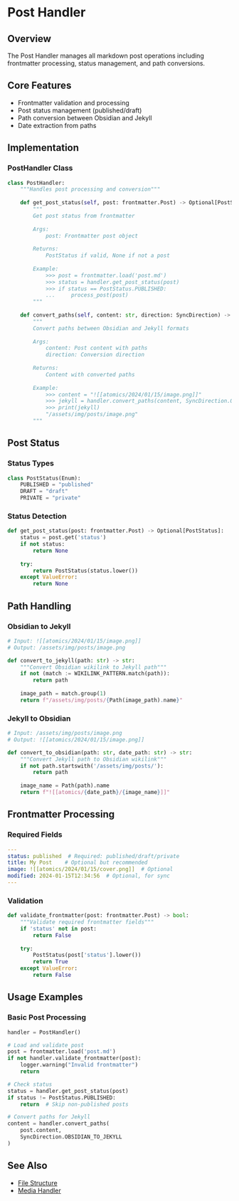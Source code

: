 # Post Handler

## Overview
The Post Handler manages all markdown post operations including frontmatter processing, status management, and path conversions.

## Core Features
- Frontmatter validation and processing
- Post status management (published/draft)
- Path conversion between Obsidian and Jekyll
- Date extraction from paths

## Implementation

### PostHandler Class
```python
class PostHandler:
    """Handles post processing and conversion"""
    
    def get_post_status(self, post: frontmatter.Post) -> Optional[PostStatus]:
        """
        Get post status from frontmatter
        
        Args:
            post: Frontmatter post object
            
        Returns:
            PostStatus if valid, None if not a post
            
        Example:
            >>> post = frontmatter.load('post.md')
            >>> status = handler.get_post_status(post)
            >>> if status == PostStatus.PUBLISHED:
            ...     process_post(post)
        """
        
    def convert_paths(self, content: str, direction: SyncDirection) -> str:
        """
        Convert paths between Obsidian and Jekyll formats
        
        Args:
            content: Post content with paths
            direction: Conversion direction
            
        Returns:
            Content with converted paths
            
        Example:
            >>> content = "![[atomics/2024/01/15/image.png]]"
            >>> jekyll = handler.convert_paths(content, SyncDirection.OBSIDIAN_TO_JEKYLL)
            >>> print(jekyll)
            "/assets/img/posts/image.png"
        """
```

## Post Status

### Status Types
```python
class PostStatus(Enum):
    PUBLISHED = "published"
    DRAFT = "draft"
    PRIVATE = "private"
```

### Status Detection
```python
def get_post_status(post: frontmatter.Post) -> Optional[PostStatus]:
    status = post.get('status')
    if not status:
        return None
        
    try:
        return PostStatus(status.lower())
    except ValueError:
        return None
```

## Path Handling

### Obsidian to Jekyll
```python
# Input: ![[atomics/2024/01/15/image.png]]
# Output: /assets/img/posts/image.png

def convert_to_jekyll(path: str) -> str:
    """Convert Obsidian wikilink to Jekyll path"""
    if not (match := WIKILINK_PATTERN.match(path)):
        return path
        
    image_path = match.group(1)
    return f"/assets/img/posts/{Path(image_path).name}"
```

### Jekyll to Obsidian
```python
# Input: /assets/img/posts/image.png
# Output: ![[atomics/2024/01/15/image.png]]

def convert_to_obsidian(path: str, date_path: str) -> str:
    """Convert Jekyll path to Obsidian wikilink"""
    if not path.startswith('/assets/img/posts/'):
        return path
        
    image_name = Path(path).name
    return f"![[atomics/{date_path}/{image_name}]]"
```

## Frontmatter Processing

### Required Fields
```yaml
---
status: published  # Required: published/draft/private
title: My Post    # Optional but recommended
image: ![[atomics/2024/01/15/cover.png]]  # Optional
modified: 2024-01-15T12:34:56  # Optional, for sync
---
```

### Validation
```python
def validate_frontmatter(post: frontmatter.Post) -> bool:
    """Validate required frontmatter fields"""
    if 'status' not in post:
        return False
        
    try:
        PostStatus(post['status'].lower())
        return True
    except ValueError:
        return False
```

## Usage Examples

### Basic Post Processing
```python
handler = PostHandler()

# Load and validate post
post = frontmatter.load('post.md')
if not handler.validate_frontmatter(post):
    logger.warning("Invalid frontmatter")
    return

# Check status
status = handler.get_post_status(post)
if status != PostStatus.PUBLISHED:
    return  # Skip non-published posts

# Convert paths for Jekyll
content = handler.convert_paths(
    post.content,
    SyncDirection.OBSIDIAN_TO_JEKYLL
)
```

## See Also
- [File Structure](../reference/file-structure.md)
- [Media Handler](media-handler.md) 
